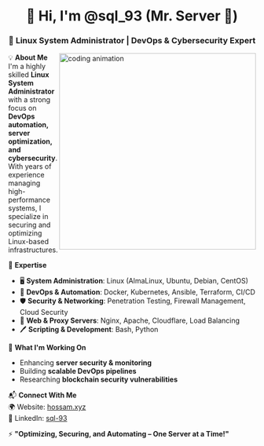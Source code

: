 <h1 align="center">👋 Hi, I'm @sql_93 (Mr. Server 🐧)</h1>
<h3 align="center">🚀 Linux System Administrator | DevOps & Cybersecurity Expert</h3>

<img src="https://hossam.xyz/assets/images/programmer.gif" alt="coding animation" width="400" align="right">

💡 **About Me**  
I'm a highly skilled **Linux System Administrator** with a strong focus on **DevOps automation, server optimization, and cybersecurity**. With years of experience managing high-performance systems, I specialize in securing and optimizing Linux-based infrastructures.

🔹 **Expertise**  
- 🖥 **System Administration**: Linux (AlmaLinux, Ubuntu, Debian, CentOS)  
- 🚀 **DevOps & Automation**: Docker, Kubernetes, Ansible, Terraform, CI/CD  
- 🛡 **Security & Networking**: Penetration Testing, Firewall Management, Cloud Security  
- 🔧 **Web & Proxy Servers**: Nginx, Apache, Cloudflare, Load Balancing  
- 🖊 **Scripting & Development**: Bash, Python  

📌 **What I'm Working On**  
- Enhancing **server security & monitoring**  
- Building **scalable DevOps pipelines**  
- Researching **blockchain security vulnerabilities**  

📬 **Connect With Me**  
🌍 Website: [hossam.xyz](https://hossam.xyz)  
💼 LinkedIn: [sql-93](https://www.linkedin.com/in/sql-93)  

⚡ **"Optimizing, Securing, and Automating – One Server at a Time!"**  
